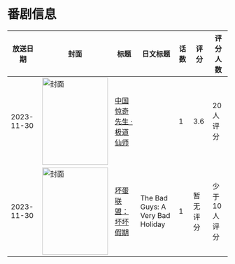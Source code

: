 # 番剧信息

|放送日期|封面|标题|日文标题|话数|评分|评分人数|
|---|---|---|---|---|---|---|
|2023-11-30|<img src="//lain.bgm.tv/pic/cover/c/86/bd/389052_kr12o.jpg" alt="封面" style="width:150px;height:200px;object-fit:cover;">|[中国惊奇先生 · 极道仙师](https://bangumi.tv/subject/389052)||1|3.6|20人评分|
|2023-11-30|<img src="//lain.bgm.tv/pic/cover/c/92/aa/523534_SAKE1.jpg" alt="封面" style="width:150px;height:200px;object-fit:cover;">|[坏蛋联盟：坏坏假期](https://bangumi.tv/subject/523534)|The Bad Guys: A Very Bad Holiday|1|暂无评分|少于10人评分|
